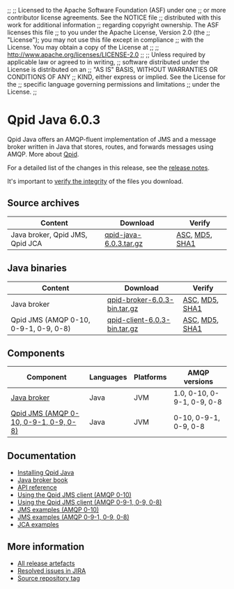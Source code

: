 ;;
;; Licensed to the Apache Software Foundation (ASF) under one
;; or more contributor license agreements.  See the NOTICE file
;; distributed with this work for additional information
;; regarding copyright ownership.  The ASF licenses this file
;; to you under the Apache License, Version 2.0 (the
;; "License"); you may not use this file except in compliance
;; with the License.  You may obtain a copy of the License at
;; 
;;   http://www.apache.org/licenses/LICENSE-2.0
;; 
;; Unless required by applicable law or agreed to in writing,
;; software distributed under the License is distributed on an
;; "AS IS" BASIS, WITHOUT WARRANTIES OR CONDITIONS OF ANY
;; KIND, either express or implied.  See the License for the
;; specific language governing permissions and limitations
;; under the License.
;;

# Qpid Java 6.0.3

Qpid Java offers an AMQP-fluent implementation of JMS and a message
broker written in Java that stores, routes, and forwards messages
using AMQP.  More about [Qpid]({{site_url}}/index.html).

For a detailed list of the changes in this release, see the [release
notes](release-notes.html).

It's important to [verify the
integrity]({{site_url}}/download.html#verify-what-you-download) of the
files you download.

## Source archives

| Content | Download | Verify |
|---------|----------|--------|
| Java broker, Qpid JMS, Qpid JCA | [qpid-java-6.0.3.tar.gz](http://archive.apache.org/dist/qpid/java/6.0.3/qpid-java-6.0.3.tar.gz) | [ASC](https://archive.apache.org/dist/qpid/java/6.0.3/qpid-java-6.0.3.tar.gz.asc), [MD5](https://archive.apache.org/dist/qpid/java/6.0.3/qpid-java-6.0.3.tar.gz.md5), [SHA1](https://archive.apache.org/dist/qpid/java/6.0.3/qpid-java-6.0.3.tar.gz.sha1) |

## Java binaries

| Content | Download | Verify |
|---------|----------|--------|
| Java broker | [qpid-broker-6.0.3-bin.tar.gz](http://archive.apache.org/dist/qpid/java/6.0.3/binaries/qpid-broker-6.0.3-bin.tar.gz) | [ASC](https://archive.apache.org/dist/qpid/java/6.0.3/binaries/qpid-broker-6.0.3-bin.tar.gz.asc), [MD5](https://archive.apache.org/dist/qpid/java/6.0.3/binaries/qpid-broker-6.0.3-bin.tar.gz.md5), [SHA1](https://archive.apache.org/dist/qpid/java/6.0.3/binaries/qpid-broker-6.0.3-bin.tar.gz.sha1) |
| Qpid JMS (AMQP 0-10, 0-9-1, 0-9, 0-8) | [qpid-client-6.0.3-bin.tar.gz](http://archive.apache.org/dist/qpid/java/6.0.3/binaries/qpid-client-6.0.3-bin.tar.gz) | [ASC](https://archive.apache.org/dist/qpid/java/6.0.3/binaries/qpid-client-6.0.3-bin.tar.gz.asc), [MD5](https://archive.apache.org/dist/qpid/java/6.0.3/binaries/qpid-client-6.0.3-bin.tar.gz.md5), [SHA1](https://archive.apache.org/dist/qpid/java/6.0.3/binaries/qpid-client-6.0.3-bin.tar.gz.sha1) |

## Components

| Component | Languages | Platforms | AMQP versions |
|-----------|-----------|-----------|---------------|
| [Java broker]({{site_url}}/components/java-broker/index.html) | Java | JVM | 1.0, 0-10, 0-9-1, 0-9, 0-8 |
| [Qpid JMS (AMQP 0-10, 0-9-1, 0-9, 0-8)]({{site_url}}/components/jms/amqp-0-x.html) | Java | JVM | 0-10, 0-9-1, 0-9, 0-8 |

## Documentation


<div class="two-column" markdown="1">

 - [Installing Qpid Java](java-broker/book/Java-Broker-Installation.html)
 - [Java broker book](java-broker/book/index.html)
 - [API reference](http://docs.oracle.com/javaee/1.4/api/javax/jms/package-summary.html)
 - [Using the Qpid JMS client (AMQP 0-10)](jms-client-0-10/book/index.html)
 - [Using the Qpid JMS client (AMQP 0-9-1, 0-9, 0-8)](jms-client-0-8/book/index.html)
 - [JMS examples (AMQP 0-10)](qpid-jms/examples/index.html)
 - [JMS examples (AMQP 0-9-1, 0-9, 0-8)](jms-client-0-8/book/JMS-Client-0-8-Examples.html)
 - [JCA examples](http://svn.apache.org/repos/asf/qpid/java/trunk/jca/example/)

</div>


## More information

 - [All release artefacts](http://archive.apache.org/dist/qpid/java/6.0.3)
 - [Resolved issues in JIRA](https://issues.apache.org/jira/issues/?jql=project+%3D+QPID+AND+fixVersion+%3D+%27qpid-java-6.0.3%27+AND+resolution+%3D+%27fixed%27+ORDER+BY+priority+DESC)
 - [Source repository tag](http://svn.apache.org/repos/asf/qpid/java/tags/6.0.3)

<script type="text/javascript">
  _deferredFunctions.push(function() {
      if ("6.0.3" === "{{current_java_release}}") {
          _modifyCurrentReleaseLinks();
      }
  });
</script>
